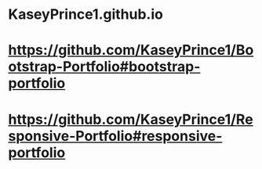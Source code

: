 # KaseyPrince1.github.io
# https://github.com/KaseyPrince1/Bootstrap-Portfolio#bootstrap-portfolio
# https://github.com/KaseyPrince1/Responsive-Portfolio#responsive-portfolio
